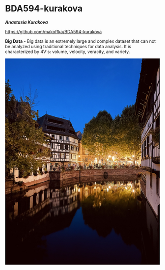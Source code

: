 # BDA594-kurakova
***Anastasia Kurakova***

https://github.com/makoffka/BDA594-kurakova

**Big Data** - Big data is an extremely large and complex dataset that can not be analyzed using traditional techniques for data analysis.
It is characterized by 4V's: volume, velocity, veracity, and variety.

![Strasbourg at night](/IMG_0434_2.jpg)
